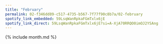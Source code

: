 ```yaml
---
title: "February"
permalink: 02-f346dd89-c517-4735-b567-7f77f90c8b7a/02-february
spotify_link_embedded: 59LsqWanRpkaFGmTxlx6jE
spotify_link_direct: 59LsqWanRpkaFGmTxlx6jE?si=A-XjA70RRQO0imOJ2YSAng
---
```


{% include month.md %}